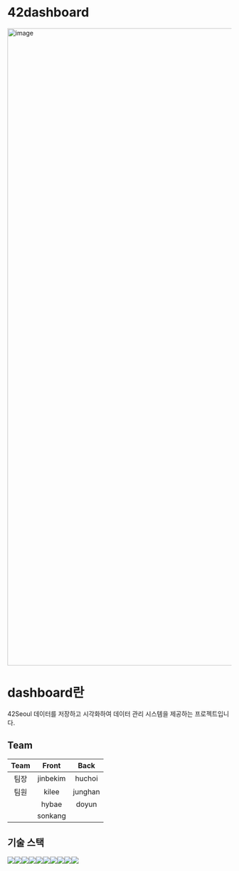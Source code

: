 # 42dashboard

<img width="1434" alt="image" src="https://user-images.githubusercontent.com/55140432/185033675-df1d4de4-0b9c-40a5-9a46-f2dff0c69564.png">

# dashboard란
42Seoul 데이터를 저장하고 시각화하여 데이터 관리 시스템을 제공하는 프로젝트입니다.

## Team
|Team|Front|Back|
|:------:|:---:|:---:|
|팀장|jinbekim|huchoi|
|팀원|kilee|junghan|
||hybae|doyun|
||sonkang||


## 기술 스택

<img src="https://img.shields.io/badge/Material%20UI-007FFF?style=for-the-badge&logo=mui&logoColor=white"/><img src="https://img.shields.io/badge/JavaScript-323330?style=for-the-badge&logo=javascript&logoColor=F7DF1E"/><img src="https://img.shields.io/badge/json-5E5C5C?style=for-the-badge&logo=json&logoColor=white"/><img src="https://img.shields.io/badge/TypeScript-007ACC?style=for-the-badge&logo=typescript&logoColor=white"/><img src="https://img.shields.io/badge/React-20232A?style=for-the-badge&logo=react&logoColor=61DAFB"/><img src="https://img.shields.io/badge/Redux-593D88?style=for-the-badge&logo=redux&logoColor=white"/><img src="https://img.shields.io/badge/Apollo%20GraphQL-311C87?&style=for-the-badge&logo=Apollo%20GraphQL&logoColor=white"/><img src="https://img.shields.io/badge/nestjs-E0234E?style=for-the-badge&logo=nestjs&logoColor=white"/><img src="https://img.shields.io/badge/PostgreSQL-316192?style=for-the-badge&logo=postgresql&logoColor=white"/><img src="https://img.shields.io/badge/Amazon_AWS-FF9900?style=for-the-badge&logo=amazonaws&logoColor=white"/>
